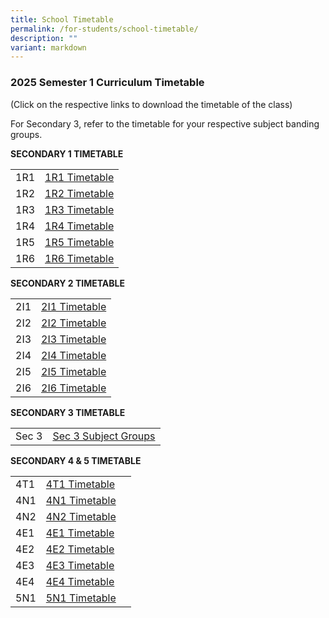 ```yaml
---
title: School Timetable
permalink: /for-students/school-timetable/
description: ""
variant: markdown
---
```

### 2025 Semester 1 Curriculum Timetable  

(Click on the respective links to download the timetable of&nbsp;the class)<br>

For Secondary 3, refer to the timetable for your respective subject banding groups.

**SECONDARY 1 TIMETABLE**

|  |  |  
|---|---|
| 1R1 | [1R1 Timetable](/files/1R1.pdf) |
| 1R2 | [1R2 Timetable](/files/1R2.pdf) |
| 1R3 | [1R3 Timetable](/files/1R3.pdf) | 
| 1R4 | [1R4 Timetable](/files/1R4.pdf) |  
| 1R5 | [1R5 Timetable](/files/1R5.pdf) | 
| 1R6 | [1R6 Timetable](/files/1R6.pdf) | 


**SECONDARY 2 TIMETABLE**

|  |  |  
|---|---|
| 2I1 | [2I1 Timetable](/files/2I1.pdf) |
| 2I2 | [2I2 Timetable](/files/2I2.pdf) |
| 2I3 | [2I3 Timetable](/files/2I3.pdf) | 
| 2I4 | [2I4 Timetable](/files/2I4.pdf) | 
| 2I5 | [2I5 Timetable](/files/2I5.pdf) | 
| 2I6 | [2I6 Timetable](/files/2I6.pdf) |


**SECONDARY 3 TIMETABLE**

|  |  |  
|---|---|
| Sec 3 | [Sec 3 Subject Groups](/files/Sec_3_Subject_Groupings.pdf) |

**SECONDARY 4 &amp; 5 TIMETABLE**

|  |  |  |
|---|---|---|
| 4T1 | [4T1 Timetable](/files/4T1.pdf) | 
| 4N1 | [4N1 Timetable](/files/4N1.pdf) | 
| 4N2 | [4N2 Timetable](/files/4N2.pdf) | 
| 4E1 | [4E1 Timetable](/files/4E1.pdf) | 
| 4E2 | [4E2 Timetable](/files/4E2.pdf) | 
| 4E3 | [4E3 Timetable](/files/4E3.pdf) | 
| 4E4 | [4E4 Timetable](/files/4E4.pdf) | 
| 5N1 | [5N1 Timetable](/files/5N1.pdf) |